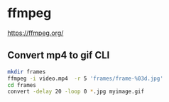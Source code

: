 # ffmpeg

https://ffmpeg.org/

## Convert mp4 to gif CLI

```zsh
mkdir frames
ffmpeg -i video.mp4  -r 5 'frames/frame-%03d.jpg'
cd frames
convert -delay 20 -loop 0 *.jpg myimage.gif
```
